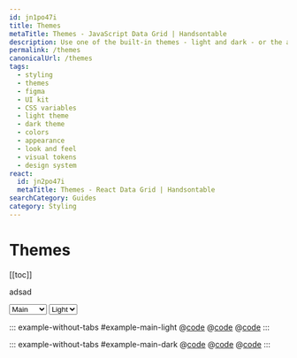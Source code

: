 ```yaml
---
id: jn1po47i
title: Themes
metaTitle: Themes - JavaScript Data Grid | Handsontable
description: Use one of the built-in themes - light and dark - or the auto version, which switches between light and dark modes automatically.
permalink: /themes
canonicalUrl: /themes
tags:
  - styling
  - themes
  - figma
  - UI kit
  - CSS variables
  - light theme
  - dark theme
  - colors
  - appearance
  - look and feel
  - visual tokens
  - design system
react:
  id: jn2po47i
  metaTitle: Themes - React Data Grid | Handsontable
searchCategory: Guides
category: Styling
---
```


# Themes

[[toc]]

adsad

<div class="theme-examples">

<div class="theme-examples-controls">
  <div class="example-container">
    <label>
      <select v-model="$parent.$parent.themeName">
        <option value="main">Main</option>
        <option value="elegant">Elegant</option>
      </select>
    </label>
    <label>
      <select v-model="$parent.$parent.themeVariant">
        <option value="light">Light</option>
        <option value="dark">Dark</option>
      </select>
    </label>
    <style id="color-box-style"></style>
    <div class="color-box">
      <span class="color" style="background: var(--theme-primary);"></span>
      <span class="color" style="background: var(--theme-secondary);"></span>
      <span class="color" style="background: var(--theme-accent);"></span>
    </div>
  </div>
</div>

<div id="example-main-light-container" class="theme-example" :style="{display: $parent.$parent.themeName === 'main' && $parent.$parent.themeVariant === 'light' ? 'block' : 'none'}">

::: example-without-tabs #example-main-light
@[code](@/content/guides/styling/themes/javascript/example-main-light.html)
@[code](@/content/guides/styling/themes/javascript/example-main-light.css)
@[code](@/content/guides/styling/themes/javascript/example-main-light.js)
:::

</div>

<div id="example-main-dark-container" class="theme-example" :style="{display: $parent.$parent.themeName === 'main' && $parent.$parent.themeVariant === 'dark' ? 'block' : 'none'}">

::: example-without-tabs #example-main-dark
@[code](@/content/guides/styling/themes/javascript/example-main-dark.html)
@[code](@/content/guides/styling/themes/javascript/example-main-dark.css)
@[code](@/content/guides/styling/themes/javascript/example-main-dark.js)
:::

</div>
</div>
